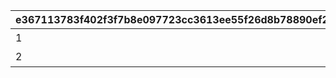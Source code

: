 |e367113783f402f3f7b8e097723cc3613ee55f26d8b78890ef2e11bf285852f9|b1978b96e05dc263c83bb6d688eaf483e4b8039c33a401c67f5ea6d5a9ea3877|df584af6274159727afd49da6b47e03d11c62d7b001743594796e0947bae452e|0ef2dc906ab2b951ed469a7385b93c0b8a0dd460865ebcb3829c9e0c1da48d6f|214fc6d061ccd32f211a09c48eb939aaebb0a0b8fa0086acc931be8dc0c86b8f|8057310af12ef8a18facd1af919f7de0619116b50a41b1a8edc95f99f9b42f20|5a4cabccf42c707c2821f267032bf2008af6df4962e1b8666deb621de9dfb40c|b4f168b56b37feda46c9e620d7df599d3f3e94cfaf07d0f3ae196d8d318ff6bc|9ec31b6e736f390c81096da3d847899a082e3d372f11e332495f181e7c9547da|2c5d664ed58e253b092ccc0e2bd37439962559906351a39e9431da1f3c7c47a4|32ccefc19a43d04c6c9af81cbdd7cdc26ee58449628ae30dfa194515758593b7|74c95f153b5c1a5acbdefb3cd8140bbaad077460084a66702d39f0651592fee2|448a2044d3ee3bfa350d773d0ef4c6b24a84a822e841c8e7bdf3bfc89327330b|b6d6289133912fc02223d9bdd2d3c23180d7528dca4c7328d1dd5eb76f43eb3d|ad2ad53fecf1787b3055f0c0af352fec835f3e03c1d7923849fff8ef3d3c423f|a9ce8c3d7fac14b32335354451544eaf9835b5cc4468e99b04ce23ab63c41f90|6f20e6637912f70ca7214be3f0cafa4216ccbe60c979a574b2014575f33b1d29|62192ea71ba211e0993e65833e872438dcc555e90bef434bd345249551a2dc6e|
| --- | --- | --- | --- | --- | --- | --- | --- | --- | --- | --- | --- | --- | --- | --- | --- | --- | --- |
|1|192000|スコアを累計で192000獲得しよう|15|11001071|1|0|0|0|0|0|0|0|0|0|0|0|0|
|2|480000|スコアを累計で480000獲得しよう|15|11001072|1|0|0|0|0|0|0|0|0|0|0|0|0|